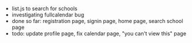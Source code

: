 * list.js to search for schools
* investigating fullcalendar bug
* done so far: registration page, signin page, home page, search school page
* todo: update profile page, fix calendar page, "you can't view this" page
